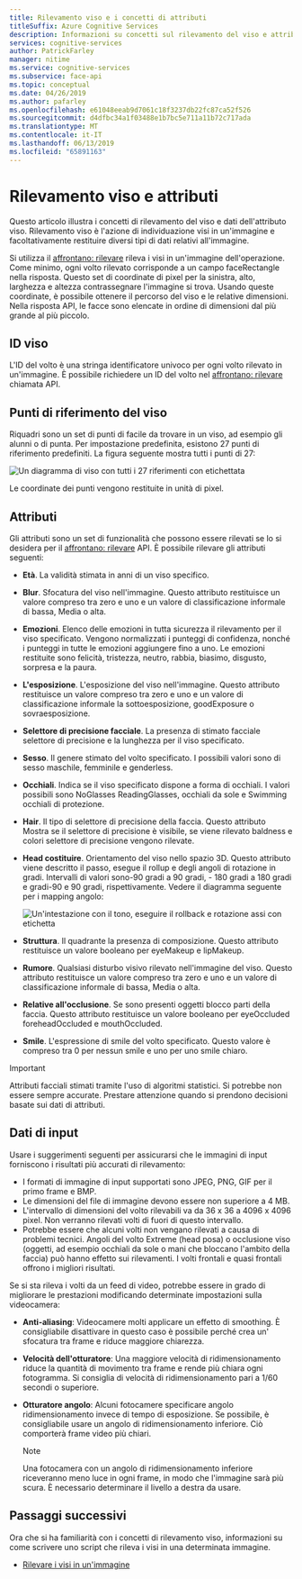 ```yaml
---
title: Rilevamento viso e i concetti di attributi
titleSuffix: Azure Cognitive Services
description: Informazioni su concetti sul rilevamento del viso e attributi facciali.
services: cognitive-services
author: PatrickFarley
manager: nitime
ms.service: cognitive-services
ms.subservice: face-api
ms.topic: conceptual
ms.date: 04/26/2019
ms.author: pafarley
ms.openlocfilehash: e61048eeab9d7061c18f3237db22fc87ca52f526
ms.sourcegitcommit: d4dfbc34a1f03488e1b7bc5e711a11b72c717ada
ms.translationtype: MT
ms.contentlocale: it-IT
ms.lasthandoff: 06/13/2019
ms.locfileid: "65891163"
---
```

# <a name="face-detection-and-attributes"></a>Rilevamento viso e attributi

Questo articolo illustra i concetti di rilevamento del viso e dati dell'attributo viso. Rilevamento viso è l'azione di individuazione visi in un'immagine e facoltativamente restituire diversi tipi di dati relativi all'immagine.

Si utilizza il [affrontano: rilevare](https://westus.dev.cognitive.microsoft.com/docs/services/563879b61984550e40cbbe8d/operations/563879b61984550f30395236) rileva i visi in un'immagine dell'operazione. Come minimo, ogni volto rilevato corrisponde a un campo faceRectangle nella risposta. Questo set di coordinate di pixel per la sinistra, alto, larghezza e altezza contrassegnare l'immagine si trova. Usando queste coordinate, è possibile ottenere il percorso del viso e le relative dimensioni. Nella risposta API, le facce sono elencate in ordine di dimensioni dal più grande al più piccolo.

## <a name="face-id"></a>ID viso

L'ID del volto è una stringa identificatore univoco per ogni volto rilevato in un'immagine. È possibile richiedere un ID del volto nel [affrontano: rilevare](https://westus.dev.cognitive.microsoft.com/docs/services/563879b61984550e40cbbe8d/operations/563879b61984550f30395236) chiamata API.

## <a name="face-landmarks"></a>Punti di riferimento del viso

Riquadri sono un set di punti di facile da trovare in un viso, ad esempio gli alunni o di punta. Per impostazione predefinita, esistono 27 punti di riferimento predefiniti. La figura seguente mostra tutti i punti di 27:

![Un diagramma di viso con tutti i 27 riferimenti con etichettata](../Images/landmarks.1.jpg)

Le coordinate dei punti vengono restituite in unità di pixel.

## <a name="attributes"></a>Attributi

Gli attributi sono un set di funzionalità che possono essere rilevati se lo si desidera per il [affrontano: rilevare](https://westus.dev.cognitive.microsoft.com/docs/services/563879b61984550e40cbbe8d/operations/563879b61984550f30395236) API. È possibile rilevare gli attributi seguenti:

* **Età**. La validità stimata in anni di un viso specifico.
* **Blur**. Sfocatura del viso nell'immagine. Questo attributo restituisce un valore compreso tra zero e uno e un valore di classificazione informale di bassa, Media o alta.
* **Emozioni**. Elenco delle emozioni in tutta sicurezza il rilevamento per il viso specificato. Vengono normalizzati i punteggi di confidenza, nonché i punteggi in tutte le emozioni aggiungere fino a uno. Le emozioni restituite sono felicità, tristezza, neutro, rabbia, biasimo, disgusto, sorpresa e la paura.
* **L'esposizione**. L'esposizione del viso nell'immagine. Questo attributo restituisce un valore compreso tra zero e uno e un valore di classificazione informale la sottoesposizione, goodExposure o sovraesposizione.
* **Selettore di precisione facciale**. La presenza di stimato facciale selettore di precisione e la lunghezza per il viso specificato.
* **Sesso**. Il genere stimato del volto specificato. I possibili valori sono di sesso maschile, femminile e genderless.
* **Occhiali**. Indica se il viso specificato dispone a forma di occhiali. I valori possibili sono NoGlasses ReadingGlasses, occhiali da sole e Swimming occhiali di protezione.
* **Hair**. Il tipo di selettore di precisione della faccia. Questo attributo Mostra se il selettore di precisione è visibile, se viene rilevato baldness e colori selettore di precisione vengono rilevate.
* **Head costituire**. Orientamento del viso nello spazio 3D. Questo attributo viene descritto il passo, esegue il rollup e degli angoli di rotazione in gradi. Intervalli di valori sono-90 gradi a 90 gradi, - 180 gradi a 180 gradi e gradi-90 e 90 gradi, rispettivamente. Vedere il diagramma seguente per i mapping angolo:

    ![Un'intestazione con il tono, eseguire il rollback e rotazione assi con etichetta](../Images/headpose.1.jpg)
* **Struttura**. Il quadrante la presenza di composizione. Questo attributo restituisce un valore booleano per eyeMakeup e lipMakeup.
* **Rumore**. Qualsiasi disturbo visivo rilevato nell'immagine del viso. Questo attributo restituisce un valore compreso tra zero e uno e un valore di classificazione informale di bassa, Media o alta.
* **Relative all'occlusione**. Se sono presenti oggetti blocco parti della faccia. Questo attributo restituisce un valore booleano per eyeOccluded foreheadOccluded e mouthOccluded.
* **Smile**. L'espressione di smile del volto specificato. Questo valore è compreso tra 0 per nessun smile e uno per uno smile chiaro.

> [!IMPORTANT]
> Attributi facciali stimati tramite l'uso di algoritmi statistici. Si potrebbe non essere sempre accurate. Prestare attenzione quando si prendono decisioni basate sui dati di attributi.

## <a name="input-data"></a>Dati di input

Usare i suggerimenti seguenti per assicurarsi che le immagini di input forniscono i risultati più accurati di rilevamento:

* I formati di immagine di input supportati sono JPEG, PNG, GIF per il primo frame e BMP.
* Le dimensioni del file di immagine devono essere non superiore a 4 MB.
* L'intervallo di dimensioni del volto rilevabili va da 36 x 36 a 4096 x 4096 pixel. Non verranno rilevati volti di fuori di questo intervallo.
* Potrebbe essere che alcuni volti non vengano rilevati a causa di problemi tecnici. Angoli del volto Extreme (head posa) o occlusione viso (oggetti, ad esempio occhiali da sole o mani che bloccano l'ambito della faccia) può hanno effetto sui rilevamenti. I volti frontali e quasi frontali offrono i migliori risultati.

Se si sta rileva i volti da un feed di video, potrebbe essere in grado di migliorare le prestazioni modificando determinate impostazioni sulla videocamera:

* **Anti-aliasing**: Videocamere molti applicare un effetto di smoothing. È consigliabile disattivare in questo caso è possibile perché crea un' sfocatura tra frame e riduce maggiore chiarezza.
* **Velocità dell'otturatore**: Una maggiore velocità di ridimensionamento riduce la quantità di movimento tra frame e rende più chiara ogni fotogramma. Si consiglia di velocità di ridimensionamento pari a 1/60 secondi o superiore.
* **Otturatore angolo**: Alcuni fotocamere specificare angolo ridimensionamento invece di tempo di esposizione. Se possibile, è consigliabile usare un angolo di ridimensionamento inferiore. Ciò comporterà frame video più chiari.

    >[!NOTE]
    > Una fotocamera con un angolo di ridimensionamento inferiore riceveranno meno luce in ogni frame, in modo che l'immagine sarà più scura. È necessario determinare il livello a destra da usare.

## <a name="next-steps"></a>Passaggi successivi

Ora che si ha familiarità con i concetti di rilevamento viso, informazioni su come scrivere uno script che rileva i visi in una determinata immagine.

* [Rilevare i visi in un'immagine](../Face-API-How-to-Topics/HowtoDetectFacesinImage.md)